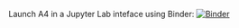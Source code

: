 Launch A4 in a Jupyter Lab inteface using Binder: 
[![Binder](https://mybinder.org/badge_logo.svg)](https://mybinder.org/v2/gh/trusel/GEOG497/A4/HEAD?urlpath=lab)
